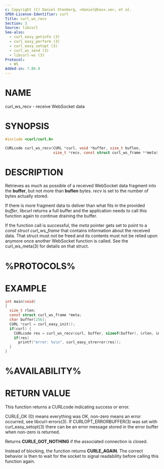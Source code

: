```yaml
---
c: Copyright (C) Daniel Stenberg, <daniel@haxx.se>, et al.
SPDX-License-Identifier: curl
Title: curl_ws_recv
Section: 3
Source: libcurl
See-also:
  - curl_easy_getinfo (3)
  - curl_easy_perform (3)
  - curl_easy_setopt (3)
  - curl_ws_send (3)
  - libcurl-ws (3)
Protocol:
  - WS
Added-in: 7.86.0
---
```


# NAME

curl_ws_recv - receive WebSocket data

# SYNOPSIS

~~~c
#include <curl/curl.h>

CURLcode curl_ws_recv(CURL *curl, void *buffer, size_t buflen,
                      size_t *recv, const struct curl_ws_frame **meta);
~~~

# DESCRIPTION

Retrieves as much as possible of a received WebSocket data fragment into the
**buffer**, but not more than **buflen** bytes. *recv* is set to the
number of bytes actually stored.

If there is more fragment data to deliver than what fits in the provided
*buffer*, libcurl returns a full buffer and the application needs to call this
function again to continue draining the buffer.

If the function call is successful, the *meta* pointer gets set to point to a
*const struct curl_ws_frame* that contains information about the received
data. That struct must not be freed and its contents must not be relied upon
anymore once another WebSocket function is called. See the curl_ws_meta(3) for
details on that struct.

# %PROTOCOLS%

# EXAMPLE

~~~c
int main(void)
{
  size_t rlen;
  const struct curl_ws_frame *meta;
  char buffer[256];
  CURL *curl = curl_easy_init();
  if(curl) {
    CURLcode res = curl_ws_recv(curl, buffer, sizeof(buffer), &rlen, &meta);
    if(res)
      printf("error: %s\n", curl_easy_strerror(res));
  }
}
~~~

# %AVAILABILITY%

# RETURN VALUE

This function returns a CURLcode indicating success or error.

CURLE_OK (0) means everything was OK, non-zero means an error occurred, see
libcurl-errors(3). If CURLOPT_ERRORBUFFER(3) was set with curl_easy_setopt(3)
there can be an error message stored in the error buffer when non-zero is
returned.

Returns **CURLE_GOT_NOTHING** if the associated connection is closed.

Instead of blocking, the function returns **CURLE_AGAIN**. The correct
behavior is then to wait for the socket to signal readability before calling
this function again.
